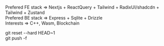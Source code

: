 Prefered FE stack => Nextjs + ReactQuery + Tailwind + RadixUI/shadcdn + Tailwind + Zustand  
Prefered BE stack => Express + Sqlite + Drizzle  
Interests => C++, Wasm, Blockchain


git reset --hard HEAD~1  
git push -f
